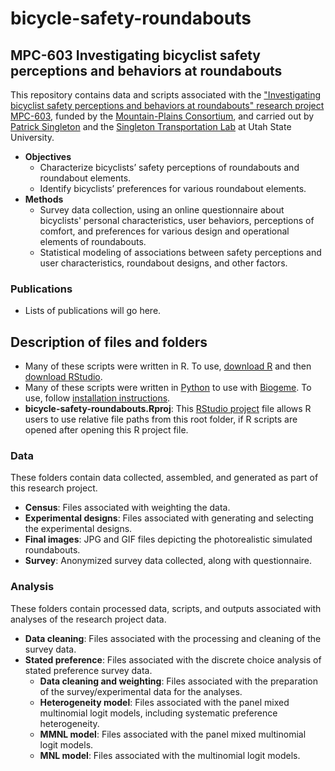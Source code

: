 # bicycle-safety-roundabouts
## MPC-603 Investigating bicyclist safety perceptions and behaviors at roundabouts
This repository contains data and scripts associated with the ["Investigating bicyclist safety perceptions and behaviors at roundabouts" research project MPC-603](https://www.mountain-plains.org/research/details.php?id=500), funded by the [Mountain-Plains Consortium](https://www.mountain-plains.org/), and carried out by [Patrick Singleton](https://engineering.usu.edu/cee/people/faculty/singleton-patrick) and the [Singleton Transportation Lab](https://engineering.usu.edu/cee/research/labs/patrick-singleton/index) at Utah State University. 
* **Objectives**
    * Characterize bicyclists’ safety perceptions of roundabouts and roundabout elements.
    * Identify bicyclists’ preferences for various roundabout elements.
* **Methods**
    * Survey data collection, using an online questionnaire about bicyclists' personal characteristics, user behaviors, perceptions of comfort, and preferences for various design and operational elements of roundabouts.
    * Statistical modeling of associations between safety perceptions and user characteristics, roundabout designs, and other factors. 

### Publications
* Lists of publications will go here. 

## Description of files and folders
* Many of these scripts were written in R. To use, [download R](https://cloud.r-project.org/) and then [download RStudio](https://www.rstudio.com/products/rstudio/download/#download). 
* Many of these scripts were written in [Python](https://www.python.org/) to use with [Biogeme](https://biogeme.epfl.ch/index.html). To use, follow [installation instructions](https://biogeme.epfl.ch/install.html). 
* **bicycle-safety-roundabouts.Rproj**: This [RStudio project](https://support.rstudio.com/hc/en-us/articles/200526207-Using-Projects) file allows R users to use relative file paths from this root folder, if R scripts are opened after opening this R project file. 

### Data
These folders contain data collected, assembled, and generated as part of this research project. 
* **Census**: Files associated with weighting the data. 
* **Experimental designs**: Files associated with generating and selecting the experimental designs. 
* **Final images**: JPG and GIF files depicting the photorealistic simulated roundabouts. 
* **Survey**: Anonymized survey data collected, along with questionnaire. 

### Analysis
These folders contain processed data, scripts, and outputs associated with analyses of the research project data. 
* **Data cleaning**: Files associated with the processing and cleaning of the survey data. 
* **Stated preference**: Files associated with the discrete choice analysis of stated preference survey data. 
    * **Data cleaning and weighting**: Files associated with the preparation of the survey/experimental data for the analyses. 
    * **Heterogeneity model**: Files associated with the panel mixed multinomial logit models, including systematic preference heterogeneity. 
    * **MMNL model**: Files associated with the panel mixed multinomial logit models. 
    * **MNL model**: Files associated with the multinomial logit models. 
